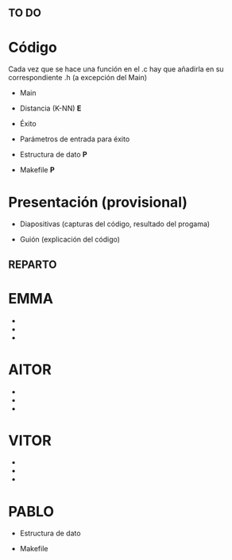 ## TO DO

# Código

Cada vez que se hace una función en el .c hay que añadirla en su correspondiente .h (a excepción del Main)

- Main

- Distancia (K-NN) **E**

- Éxito

- Parámetros de entrada para éxito

- Estructura de dato **P**

- Makefile **P**


# Presentación (provisional)

- Diapositivas (capturas del código, resultado del progama)

- Guión (explicación del código)


## REPARTO

# EMMA

- 
- 
- 

# AITOR

- 
- 
- 

# VITOR

- 
- 
- 

# PABLO

- Estructura de dato

- Makefile